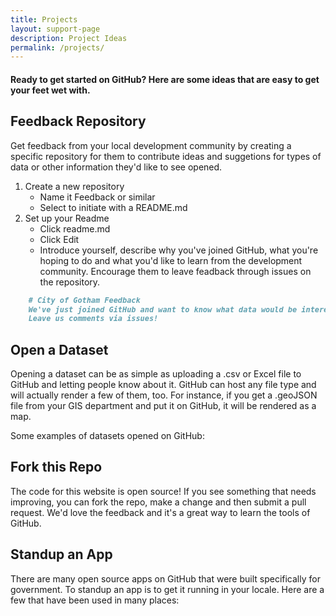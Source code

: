 ```yaml
---
title: Projects
layout: support-page
description: Project Ideas
permalink: /projects/
---
```


#### Ready to get started on GitHub? Here are some ideas that are easy to get your feet wet with.

## Feedback Repository

Get feedback from your local development community by creating a specific repository for them to contribute ideas and suggetions for types of data or other information they'd like to see opened.

1. Create a new repository
	- Name it Feedback or similar
	- Select to initiate with a README.md
2. Set up your Readme
	- Click readme.md
	- Click Edit
	- Introduce yourself, describe why you've joined GitHub, what you're hoping to do and what you'd like to learn from the development community. Encourage them to leave feadback through issues on the repository.

```markdown
	# City of Gotham Feedback
	We've just joined GitHub and want to know what data would be interesting to our develoment community?
	Leave us comments via issues!
```

## Open a Dataset

Opening a dataset can be as simple as uploading a .csv or Excel file to GitHub and letting people know about it. GitHub can host any file type and will actually render a few of them, too. For instance, if you get a .geoJSON file from your GIS department and put it on GitHub, it will be rendered as a map. 

Some examples of datasets opened on GitHub:

## Fork this Repo

The code for this website is open source! If you see something that needs improving, you can fork the repo, make a change and then submit a pull request. We'd love the feedback and it's a great way to learn the tools of GitHub.

## Standup an App

There are many open source apps on GitHub that were built specifically for government. To standup an app is to get it running in your locale. Here are a few that have been used in many places: